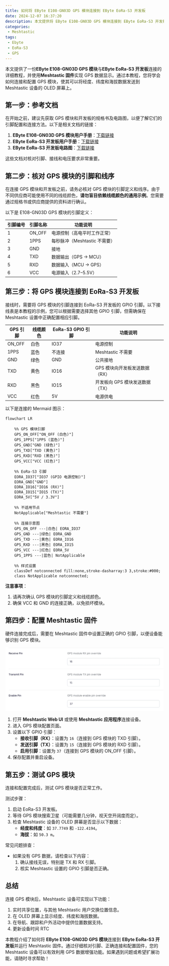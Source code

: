 ```yaml
---
title: 如何将 EByte E108-GN03D GPS 模块连接到 EByte EoRa-S3 开发板  
date: 2024-12-07 16:37:20  
description: 本文提供将 EByte E108-GN03D GPS 模块连接到 EByte EoRa-S3 开发板并运行 Meshtastic 固件的详细教程。完成后，GPS 模块将能够将位置信息（经度、纬度和海拔）显示在 Meshtastic 设备的 OLED 屏幕上。  
categories:  
 - Meshtastic  
tags:  
 - Ebyte  
 - EoRa-S3  
 - GPS  
---
```


本文提供了一份**EByte E108-GN03D GPS 模块**与**EByte EoRa-S3 开发板**连接的详细教程，并使用**Meshtastic 固件**实现 GPS 数据显示。通过本教程，您将学会如何连接和配置 GPS 模块，使其可以将经度、纬度和海拔数据发送到 Meshtastic 设备的 OLED 屏幕上。

## 第一步：参考文档

在开始之前，建议先获取 GPS 模块和开发板的规格书及电路图，以便了解它们的引脚配置和连接方法。以下是相关文档的链接：

1. **EByte E108-GN03D GPS 模块用户手册**：[下载链接](./gps-module-ebyte-eora-s3/E108-GN03+Series_UserManual_EN_V1.1.pdf)  
2. **EByte EoRa-S3 开发板用户手册**：[下载链接](./gps-module-ebyte-eora-s3/EoRa_PI_UserManual_CN_v1.0(2).pdf)  
3. **EByte EoRa-S3 开发板电路图**：[下载链接](./gps-module-ebyte-eora-s3/EoRa%20PI开发板原理图.pdf)  

这些文档对核对引脚、接线和电压要求非常重要。


## 第二步：核对 GPS 模块的引脚和线序

在连接 GPS 模块和开发板之前，请务必核对 GPS 模块的引脚定义和线序。由于不同供应商可能使用不同的线缆颜色，**请勿盲目依赖线缆颜色的通用示例**。您需要通过规格书或供应商提供的资料进行确认。

以下是 E108-GN03D GPS 模块的引脚定义：

| 引脚编号 | 引脚名称 | 功能说明                          |  
|----------|----------|-----------------------------------|  
| 1        | ON_OFF   | 电源控制（高电平时工作正常）       |  
| 2        | 1PPS     | 每秒脉冲（Meshtastic 不需要）       |  
| 3        | GND      | 接地                              |  
| 4        | TXD      | 数据输出（GPS → MCU）             |  
| 5        | RXD      | 数据输入（MCU → GPS）             |  
| 6        | VCC      | 电源输入（2.7–5.5V）              |  


## 第三步：将 GPS 模块连接到 EoRa-S3 开发板

接线时，需要将 GPS 模块的引脚连接到 EoRa-S3 开发板的 GPIO 引脚。以下接线表是本教程的示例，您可以根据需要选择其他 GPIO 引脚，但需确保在 Meshtastic 设置中正确配置相应引脚。

| GPS 引脚 | 线缆颜色 | EoRa-S3 GPIO 引脚 | 功能说明                     |  
|----------|----------|-------------------|------------------------------|  
| ON_OFF   | 白色     | IO37              | 电源控制                     |  
| 1PPS     | 蓝色     | 不连接            | Meshtastic 不需要            |  
| GND      | 绿色     | GND               | 公共接地                     |  
| TXD      | 黄色     | IO16              | GPS 模块向开发板发送数据（RX）|  
| RXD      | 黑色     | IO15              | 开发板向 GPS 模块发送数据（TX）|  
| VCC      | 红色     | 5V                | 电源供电                     |  

以下是连接的 Mermaid 图示：

```mermaid
flowchart LR

    %% GPS 模块引脚
    GPS_ON_OFF["ON_OFF (白色)"]
    GPS_1PPS["1PPS (蓝色)"]
    GPS_GND["GND (绿色)"]
    GPS_TXD["TXD (黄色)"]
    GPS_RXD["RXD (黑色)"]
    GPS_VCC["VCC (红色)"]

    %% EoRa-S3 引脚
    EORA_IO37["IO37 (GPIO 电源控制)"]
    EORA_GND["GND"]
    EORA_IO16["IO16 (RX)"]
    EORA_IO15["IO15 (TX)"]
    EORA_5V["5V / 3.3V"]

    %% 不适用节点
    NotApplicable["Meshtastic 不需要"]

    %% 连接示意图
    GPS_ON_OFF ---|白色| EORA_IO37
    GPS_GND ---|绿色| EORA_GND
    GPS_TXD ---|黄色| EORA_IO16
    GPS_RXD ---|黑色| EORA_IO15
    GPS_VCC ---|红色| EORA_5V
    GPS_1PPS ---|蓝色| NotApplicable

    %% 样式设置
    classDef notconnected fill:none,stroke-dasharray:3 3,stroke:#000;
    class NotApplicable notconnected;
```

**注意事项**：  
1. 请再次确认 GPS 模块的引脚定义和线缆颜色。  
2. 确保 VCC 和 GND 的连接正确，以免损坏模块。


## 第四步：配置 Meshtastic 固件

硬件连接完成后，需要在 Meshtastic 固件中设置正确的 GPIO 引脚，以便设备能够识别 GPS 模块。

![](./gps-module-ebyte-eora-s3-CN/Meshtastic_GPS_Module_Pin_Settings_RX16_TX15_Enable37.webp)

1. 打开 **Meshtastic Web UI** 或使用 **Meshtastic 应用程序**连接设备。
2. 进入 GPS 模块配置页面。
3. 设置以下 GPIO 引脚：
   - **接收引脚（RX）**：设置为 `16`（连接到 GPS 模块的 TXD 引脚）。  
   - **发送引脚（TX）**：设置为 `15`（连接到 GPS 模块的 RXD 引脚）。  
   - **启用引脚**：设置为 `37`（连接到 GPS 模块的 ON_OFF 引脚）。  
4. 保存配置并重启设备。


## 第五步：测试 GPS 模块

连接和配置完成后，测试 GPS 模块是否正常工作。

测试步骤：
1. 启动 EoRa-S3 开发板。  
2. 等待 GPS 模块搜索卫星（可能需要几分钟，视天空开阔度而定）。  
3. 检查 Meshtastic 设备的 OLED 屏幕是否显示以下数据：  
   - **经度和纬度**：如 `37.7749` 和 `-122.4194`。  
   - **海拔**：如 `50.3 m`。

常见问题排查：
- 如果没有 GPS 数据，请检查以下内容：
  1. 确认接线无误，特别是 TX 和 RX 引脚。  
  2. 核实 Meshtastic 设置的 GPIO 引脚是否正确。  

## 总结

连接 GPS 模块后，Meshtastic 设备可实现以下功能：
1. 实时共享位置，与其他 Meshtastic 用户交换位置信息。  
2. 在 OLED 屏幕上显示经度、纬度和海拔数据。  
3. 在导航、跟踪和户外活动中提供位置数据支持。
4. 更新设备时间 RTC

本教程介绍了如何将 **EByte E108-GN03D GPS 模块**连接到 **EByte EoRa-S3 开发板**并运行 Meshtastic 固件。通过仔细核对引脚、正确连接和配置固件，您的 Meshtastic 设备可以有效利用 GPS 数据增强功能。如果遇到问题或希望扩展功能，请随时寻求帮助！